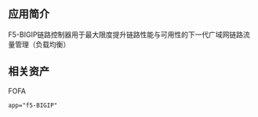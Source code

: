 ## 应用简介

F5-BIGIP链路控制器用于最大限度提升链路性能与可用性的下一代广域网链路流量管理（负载均衡）

## 相关资产

FOFA

```http
app="f5-BIGIP"
```

